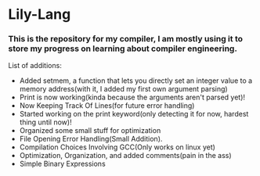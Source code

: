 <h1>Lily-Lang</h1>
<h3>This is the repository for my compiler, I am mostly using it to store my progress on learning about compiler engineering.</h3>

List of additions:
  - Added setmem, a function that lets you directly set an integer value to a memory address(with it, I added my first own argument parsing)
  - Print is now working(kinda because the arguments aren't parsed yet)!
  - Now Keeping Track Of Lines(for future error handling)
  - Started working on the print keyword(only detecting it for now, hardest thing until now)!
  - Organized some small stuff for optimization
  - File Opening Error Handling(Small Addition).
  - Compilation Choices Involving GCC(Only works on linux yet)
  - Optimization, Organization, and added comments(pain in the ass)
  - Simple Binary Expressions
